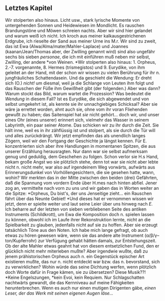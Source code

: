 ## Letztes Kapitel
Wir stolperten also hinaus. Licht usw., stark lyrische Momente von untergehenden Sonnen und Heidewiesen im Mondlicht. Es rauschen Brandungstöne und Möwen schreien nachts. Aber wir sind hier gelandet und warum weiß ich nicht. Ich kroch aus meiner kalkausgestrichenen Erdgrube, ich rieselte der Sand aus meiner Urne ins M.r. Wir sind zu zweit, das ist Ewa (Alwa/Alma/mater/Mahler-Laplace) und Joannes (kaanan/Jean/Thomas aber, der Zwilling genannt wird) sind also ungefähr sechs bis sieben *personae*, die ich mit einführen muß neben mir selbst, Zwilling, der andere *von Weinen. *Wir stolperten also hinaus: 1. Orpheus, 2.-7. vorgenannte, 8. Hermes (trismegistos) und 9. Eurydike, von ihm geleitet an der Hand, mit der schon wir wissen zu vielen Berührung für ihr n. jungfräuliches Schattendasein. Und da geschieht die Wendung: Er dreht sich (O.) *nicht!* um diesmal, weil ja die Schlange von Leuten ihm folgt und das Rauschen der Füße ihm Gewißheit gibt (der folgenden.) Aber was dann? Warum stockt das Bild, warum wartet die Prozession? Was bedeutet die *Wendung* in diesem Fall? Ist es Eurydike, die sich abgewendet und von selbst umgekehrt ist, als kennte sie ihr unnachgiebiges Schicksal? Aber sie wäre ja errettet worden, ahnt auch sie, ohne vom ihr voran Fliehenden gewußt zu haben; das Saitenspiel hat *sie* nicht gehört... doch wir, und unser eines Ohr (eines unserer) erinnert sich, vielmehr das Wasser in seinem Labyrinth, ein paar seiner Atome. Das schicken wir zu ihr durch die Zeit. Sie hält inne, weil es in ihr zähflüssig ist und stolpert, als sie durch die Tür will und alles zurückdrängt. Wir jetzt empfinden das als unendlich langes Zögern, weil wir den Fortgang der Geschichte ja längst kennen. Für E. konzentrierten sich aber ihre Handlungen in momentanen Spitzen, die aus unserer Erzählung herausragten. Nur dann war sie selbst aufmerksam genug und geduldig, dem Geschehen zu folgen. Schon verlor sie H.s Hand, bekam große Angst wo sie plötzlich stehe, denn tot war sie nicht aber lebte nicht n. nicht mehr, war also auf irgendeinem Weg vorwärts, aufwärts aus Erinnerungsdunkel von Vorhöllengesichtern, die sie gesehen hatte, wann, wohin? Wir merkten das in der Mitte zwischen den beiden (drei) Gefährten, daß die Spannung vom vordern Ende über H.mes nach hinten abfiel. Jener zog an, vermittelte nach vorn zu uns und wir gaben das in Worten weiter an die Spitze: *Orpheus, Du bist&#39;s, der uns Jenseitige zieht... ein Rauschen fährt über das Neunte Gebiet! *Und dieses hat er vernommen wissen wir jetzt, denn er spielte weiter und laut seine Leier über uns hinweg nach *E.*    
Ich beharre auf der letzten von sieben verbliebenen Seite des antiken Instruments (Schildkrott), um Ewa die Komposition doch n. spielen lassen zu können, obwohl ich im Laufe ihrer Rekonstruktion lernte, nicht an die Spielbarkeit zu glauben, jedenfalls nicht auf sie zu hoffen. Aber sie erzeugt tatsächlich Töne aus den Noten. Ich habe mich lange gefragt, ob auch etwas zu hören gewesen wäre, wenn sie das andere alte Instrument (α/β/γ–ton/Kupferrohr) zur Verfügung gehabt hätten damals, zur Entstehungszeit. Ob der alte Mahler etwas geahnt hat von diesem entsetzlichen Fund, den er glücklich nicht mehr miterleben mußte? Aber irgendwie wußte, daß zu jenem prähistorischen Orpheus auch n. ein Gegenstück epischer Art existieren mußte, das nur n. nicht entdeckt war bzw. das n. bevorstand, sich zu verwirklichen? Wohin würde das seine Dichtung werfen, wenn plötzlich doch Worte dafür in Frage kämen, sie zu übersetzen? Diese Musik??! *Keine Engelszungen, *kein Evoi, kein Requiem. Nur Schlagschatten nachtwärts gewandt, die das Kernniveau auf meine Fähigkeiten herunterbrechen. Wenn es auch nur einen mutigen Dirigenten gäbe, *einen Leser, der das Werk mit seinen eigenen Augen läse...*   
